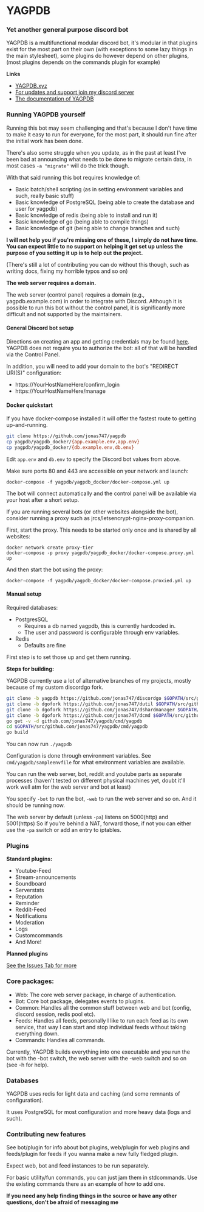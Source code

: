 YAGPDB 
================

### Yet another general purpose discord bot

YAGPDB is a multifunctional modular discord bot, it's modular in that plugins exist for the most part on their own (with exceptions to some lazy things in the main stylesheet), some plugins do however depend on other plugins, (most plugins depends on the commands plugin for example)

**Links**
 - [YAGPDB.xyz](http://yagpdb.xyz)
 - [For updates and support join my discord server](https://discord.gg/Cj6kCba)
 - [The documentation of YAGPDB](https://docs.yagpdb.xyz/)

### Running YAGPDB yourself

Running this bot may seem challenging and that's because I don't have time to make it easy to run for everyone, for the most part, it should run fine after the initial work has been done.

There's also some struggle when you update, as in the past at least I've been bad at announcing what needs to be done to migrate certain data, in most cases `-a "migrate"` will do the trick though.

With that said running this bot requires knowledge of:

 - Basic batch/shell scripting (as in setting environment variables and such, really basic stuff)
 - Basic knowledge of PostgreSQL (being able to create the database and user for yagpdb)
 - Basic knowledge of redis (being able to install and run it)
 - Basic knowledge of go (being able to compile things)
 - Basic knowledge of git (being able to change branches and such)

**I will not help you if you're missing one of these, I simply do not have time. You can expect little to no support on helping it get set up unless the purpose of you setting it up is to help out the project.**

(There's still a lot of contributing you can do without this though, such as writing docs, fixing my horrible typos and so on)

**The web server requires a domain.**

The web server (control panel) requires a domain (e.g., yagpdb.example.com) in
order to integrate with Discord. Although it is possible to run this bot without
the control panel, it is significantly more difficult and not supported by the
maintainers.

#### General Discord bot setup

Directions on creating an app and getting credentials may be found
[here](https://github.com/reactiflux/discord-irc/wiki/Creating-a-discord-bot-&-getting-a-token).
YAGPDB does not require you to authorize the bot: all of that will be handled
via the Control Panel.

In addition, you will need to add your domain to the bot's "REDIRECT URI(S)"
configuration:

- https://YourHostNameHere/confirm_login
- https://YourHostNameHere/manage

#### Docker quickstart

If you have docker-compose installed it will offer the fastest route to getting
up-and-running.

```bash
git clone https://github.com/jonas747/yagpdb
cp yagpdb/yagpdb_docker/{app.example.env,app.env}
cp yagpdb/yagpdb_docker/{db.example.env,db.env}
```

Edit `app.env` and `db.env` to specify the Discord bot values from above.

Make sure ports 80 and 443 are accessible on your network and launch:

    docker-compose -f yagpdb/yagpdb_docker/docker-compose.yml up

The bot will connect automatically and the control panel will be available via
your host after a short setup.

If you are running several bots (or other websites alongside the bot), consider
running a proxy such as jrcs/letsencrypt-nginx-proxy-companion.

First, start the proxy. This needs to be started only once and is shared by all
websites:

    docker network create proxy-tier
    docker-compose -p proxy yagpdb/yagpdb_docker/docker-compose.proxy.yml up

And then start the bot using the proxy:

    docker-compose -f yagpdb/yagpdb_docker/docker-compose.proxied.yml up

#### Manual setup

Required databases: 
 - PostgresSQL
     + Requires a db named yagpdb, this is currently hardcoded in.
     + The user and password is configurable through env variables.
 - Redis
     + Defaults are fine

First step is to set those up and get them running.

**Steps for building:**

YAGPDB currently use a lot of alternative branches of my projects, mostly because of my custom discordgo fork.

```bash
git clone -b yagpdb https://github.com/jonas747/discordgo $GOPATH/src/github.com/jonas747/discordgo
git clone -b dgofork https://github.com/jonas747/dutil $GOPATH/src/github.com/jonas747/dutil
git clone -b dgofork https://github.com/jonas747/dshardmanager $GOPATH/src/github.com/jonas747/dshardmanager
git clone -b dgofork https://github.com/jonas747/dcmd $GOPATH/src/github.com/jonas747/dcmd
go get -v -d github.com/jonas747/yagpdb/cmd/yagpdb
cd $GOPATH/src/github.com/jonas747/yagpdb/cmd/yagpdb
go build 
```
You can now run `./yagpdb`

Configuration is done through environment variables. See `cmd/yagpdb/sampleenvfile` for what environment variables are available.

You can run the web server, bot, reddit and youtube parts as separate processes (haven't tested on different physical machines yet, doubt it'll work well atm for the web server and bot at least)

You specify `-bot` to run the bot, `-web` to run the web server and so on.
And it should be running now.

The web server by default (unless `-pa`) listens on 5000(http) and 5001(https)
So if you're behind a NAT, forward those, if not you can either use the `-pa` switch or add an entry to iptables.

### Plugins

**Standard plugins:**

* Youtube-Feed
* Stream-announcements
* Soundboard
* Serverstats
* Reputation
* Reminder
* Reddit-Feed
* Notifications
* Moderation
* Logs
* Customcommands
* And More!

**Planned plugins**

[See the Issues Tab for more](https://github.com/jonas747/yagpdb/issues)

### Core packages:

- Web: The core web server package, in charge of authentication.
- Bot: Core bot package, delegates events to plugins.
- Common: Handles all the common stuff between web and bot (config, discord session, redis pool etc).
- Feeds: Handles all feeds, personally I like to run each feed as its own service, that way I can start and stop individual feeds without taking everything down.
- Commands: Handles all commands.

Currently, YAGPDB builds everything into one executable and you run the bot with the -bot switch, the web server with the -web switch and so on (see -h for help).

### Databases

YAGPDB uses redis for light data and caching (and some remnants of configuration).

It uses PostgreSQL for most configuration and more heavy data (logs and such).

### Contributing new features

See bot/plugin for info about bot plugins, web/plugin for web plugins and feeds/plugin for feeds if you wanna make a new fully fledged plugin.

Expect web, bot and feed instances to be run separately.

For basic utility/fun commands, you can just jam them in stdcommands. Use the existing commands there as an example of how to add one.

**If you need any help finding things in the source or have any other questions, don't be afraid of messaging me**
